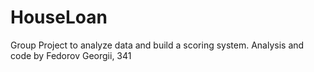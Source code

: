 # HouseLoan
Group Project to analyze data and build a scoring system. Analysis and code by Fedorov Georgii, 341
